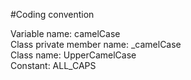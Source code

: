 #Coding convention

Variable name: camelCase \
Class private member name: _camelCase \
Class name: UpperCamelCase \
Constant: ALL_CAPS 
